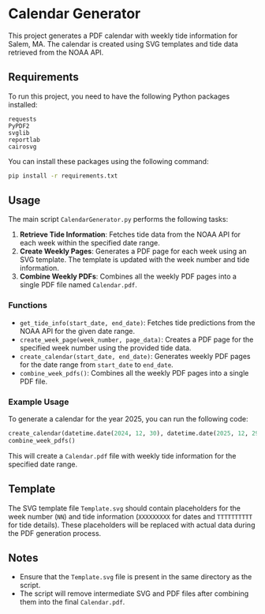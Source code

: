 # Calendar Generator

This project generates a PDF calendar with weekly tide information for Salem, MA. The calendar is created using SVG templates and tide data retrieved from the NOAA API.

## Requirements

To run this project, you need to have the following Python packages installed:

```
requests
PyPDF2
svglib
reportlab
cairosvg
```

You can install these packages using the following command:

```sh
pip install -r requirements.txt
```

## Usage

The main script `CalendarGenerator.py` performs the following tasks:

1. **Retrieve Tide Information**: Fetches tide data from the NOAA API for each week within the specified date range.
2. **Create Weekly Pages**: Generates a PDF page for each week using an SVG template. The template is updated with the week number and tide information.
3. **Combine Weekly PDFs**: Combines all the weekly PDF pages into a single PDF file named `Calendar.pdf`.

### Functions

- `get_tide_info(start_date, end_date)`: Fetches tide predictions from the NOAA API for the given date range.
- `create_week_page(week_number, page_data)`: Creates a PDF page for the specified week number using the provided tide data.
- `create_calendar(start_date, end_date)`: Generates weekly PDF pages for the date range from `start_date` to `end_date`.
- `combine_week_pdfs()`: Combines all the weekly PDF pages into a single PDF file.

### Example Usage

To generate a calendar for the year 2025, you can run the following code:

```python
create_calendar(datetime.date(2024, 12, 30), datetime.date(2025, 12, 29))
combine_week_pdfs()
```

This will create a `Calendar.pdf` file with weekly tide information for the specified date range.

## Template

The SVG template file `Template.svg` should contain placeholders for the week number (`NN`) and tide information (`XXXXXXXXX` for dates and `TTTTTTTTTT` for tide details). These placeholders will be replaced with actual data during the PDF generation process.

## Notes

- Ensure that the `Template.svg` file is present in the same directory as the script.
- The script will remove intermediate SVG and PDF files after combining them into the final `Calendar.pdf`.
